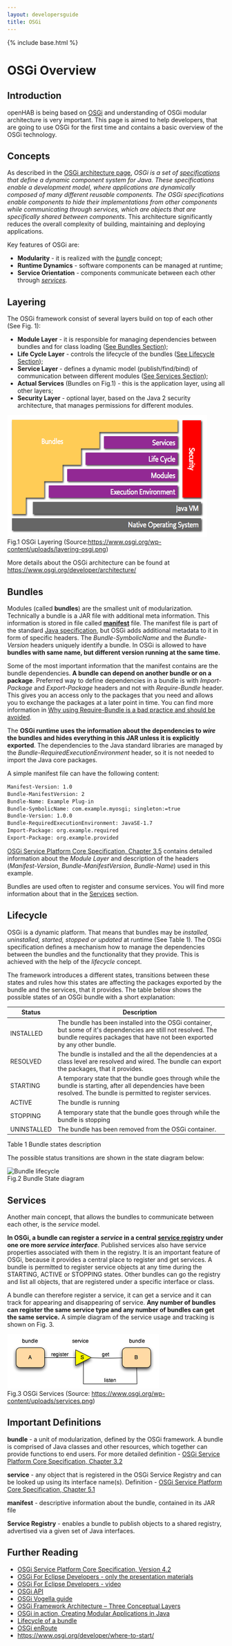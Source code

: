 ```yaml
---
layout: developersguide
title: OSGi
---
```


{% include base.html %}

OSGi Overview
====

Introduction
------------

openHAB is being based on [OSGi][OSGi] and understanding of OSGi modular architecture is very important. This page is aimed to help developers, that are going to use OSGi for the first time and contains a basic overview of the OSGi technology.

Concepts
--------

As described in the [OSGi architecture page][OSGi-architecture], *OSGi is a set of [specifications](https://www.osgi.org/developer/specifications/) that define a dynamic component system for Java. These specifications enable a development model, where applications are dynamically composed of many different reusable components. The OSGi specifications enable components to hide their implementations from other components while communicating through services, which are objects that are specifically shared between components*. This architecture significantly reduces the overall complexity of building, maintaining and deploying applications.

Key features of OSGi are:

- **Modularity** - it is realized with the [*bundle*](#important-definitions) concept;
- **Runtime Dynamics** - software components can be managed at runtime;
- **Service Orientation** - components communicate between each other through [*services*](#important-definitions).

Layering
--------

The OSGi framework consist of several layers build on top of each other (See Fig. 1):

  - **Module Layer** - it is responsible for managing dependencies between bundles and for class loading ([See Bundles Section](#bundles));
  - **Life Cycle Layer** - controls the lifecycle of the bundles ([See Lifecycle Section](#lifecycle));
  - **Service Layer** - defines a dynamic model (publish/find/bind) of communication between different modules ([See Services Section](#services));
  - **Actual Services** (Bundles on Fig.1) - this is the application layer, using all other layers;
  - **Security Layer** - optional layer, based on the Java 2 security architecture, that manages permissions for different modules.

![OSGi Layers][fig1]  
Fig.1 OSGi Layering (Source:<https://www.osgi.org/wp-content/uploads/layering-osgi.png>)

More details about the OSGi architecture can be found at <https://www.osgi.org/developer/architecture/>

Bundles
-------

Modules (called **bundles**) are the smallest unit of modularization. Technically a bundle is a JAR file with additional meta information. This information is stored in file called [**manifest**](#important-definitions) file. The manifest file is part of the standard [Java specification](http://docs.oracle.com/javase/7/docs/technotes/guides/jar/jar.html#), but OSGi adds additional metadata to it in form of specific headers. The *Bundle-SymbolicName* and the *Bundle-Version* headers uniquely identify a bundle. In OSGi is allowed to have **bundles with same name, but different version running at the same time.**

Some of the most important information that the manifest contains are the bundle dependencies. **A bundle can depend on another bundle or on a package**. Preferred way to define dependencies in a bundle is with *Import-Package* and *Export-Package* headers and not with *Require-Bundle* header. This gives you an access only to the packages that you need and allows you to exchange the packages at a later point in time. You can find more information in [Why using Require-Bundle is a bad practice and should be avoided](http://web.ist.utl.pt/ist162500/?p=104).

The **OSGi runtime uses the information about the dependencies to *wire* the bundles and hides everything in this JAR unless it is explicitly exported**. The dependencies to the Java standard libraries are managed by the *Bundle-RequiredExecutionEnvironment* header, so it is not needed to import the Java core packages.

A simple manifest file can have the following content:

```xml
Manifest-Version: 1.0
Bundle-ManifestVersion: 2
Bundle-Name: Example Plug-in
Bundle-SymbolicName: com.example.myosgi; singleton:=true
Bundle-Version: 1.0.0
Bundle-RequiredExecutionEnvironment: JavaSE-1.7
Import-Package: org.example.required
Export-Package: org.example.provided
```
[OSGi Service Platform Core Specification, Chapter 3.5][OSGi-Core] contains detailed information about the *Module Layer* and description of the headers (*Manifest-Version*, *Bundle-ManifestVersion*, *Bundle-Name*) used in this example.

Bundles are used often to register and consume services. You will find more information about that in the [Services](#services) section.

Lifecycle
---------

OSGi is a dynamic platform. That means that bundles may be *installed, uninstalled, started, stopped or updated* at runtime (See Table 1). The OSGi specification defines a mechanism how to manage the dependencies between the bundles and the functionality that they provide. This is achieved with the help of the *lifecycle* concept.

The framework introduces a different states, transitions between these states and rules how this states are affecting the packages exported by the bundle and the services, that it provides. The table below shows the possible states of an OSGi bundle with a short explanation:

Status | Description
-------|---------
INSTALLED | The bundle has been installed into the OSGi container, but some of it's dependencies are still not resolved. The bundle requires packages that have not been exported by any other bundle.
RESOLVED | The bundle is installed and the all the dependencies at a class level are resolved and wired. The bundle can export the packages, that it provides.
STARTING | A temporary state that the bundle goes through while the bundle is starting, after all dependencies have been resolved. The bundle is permitted to register services.
ACTIVE | The bundle is running
STOPPING | A temporary state that the bundle goes through while the bundle is stopping
UNINSTALLED | The bundle has been removed from the OSGi container.  

Table 1 Bundle states description

The possible status transitions are shown in the state diagram below:

![Bundle lifecycle][fig2]  
Fig.2 Bundle State diagram

Services
-------
Another main concept, that allows the bundles to communicate between each other, is the *service* model.

**In OSGi, a bundle can register a *service* in a central [service registry](#important-definitions) under one ore more *service interface***. Published services also have service properties associated with them in the registry. It is an important feature of OSGi, because it provides a central place to register and get services. A bundle is permitted to register service objects at any time during the STARTING, ACTIVE or STOPPING states. Other bundles can go the registry and list all objects, that are registered under a specific interface or class.

A bundle can therefore register a service, it can get a service and it can track for appearing and disappearing of service. **Any number of bundles can register the same service type and any number of bundles can get the same service.** A simple diagram of the service usage and tracking is shown on Fig. 3.

![OSGi Services][fig3]  
Fig.3 OSGi Services (Source: <https://www.osgi.org/wp-content/uploads/services.png>)

Important Definitions
---------------------

**bundle** - a unit of modularization, defined by the OSGi framework. A bundle is comprised of Java classes and other resources, which together can provide functions to end users. For more detailed definition - [OSGi Service Platform Core Specification, Chapter 3.2][OSGi-Core]

**service** - any object that is registered in the OSGi Service Registry and can be looked up using its interface name(s). Definition - [OSGi Service Platform Core Specification, Chapter 5.1][OSGi-Core]

**manifest** - descriptive information about the bundle, contained in its JAR file

**Service Registry** - enables a bundle to publish objects to a shared registry, advertised via a given set of Java interfaces.

Further Reading
----------
 - [OSGi Service Platform Core Specification, Version 4.2][OSGi-Core]  
 - [OSGi For Eclipse Developers - only the presentation materials](http://www.slideshare.net/caniszczyk/osgi-for-eclipse-developers-1331901)  
 - [OSGi For Eclipse Developers - video](https://www.youtube.com/watch?v=4YfAo9ZoEGQ)  
 - [OSGi API](https://osgi.org/javadoc/r4v42/index.html)  
 - [OSGi Vogella guide](http://www.vogella.com/tutorials/OSGi/article.html)  
 - [OSGi Framework Architecture – Three Conceptual Layers ](http://www.programcreek.com/2011/07/osgi-framework-architecture-three-conceptual-layers/)  
 - [OSGi in action, Creating Modular Applications in Java](http://www.opus-college.net/devcorner/OSGi_in_Action.pdf)  
 - [Lifecycle of a bundle](https://developer.atlassian.com/docs/atlassian-platform-common-components/plugin-framework/behind-the-scenes-in-the-plugin-framework/lifecycle-of-a-bundle)  
 - [OSGi enRoute](http://enroute.osgi.org/)
 - <https://www.osgi.org/developer/where-to-start/>  


[OSGi]: https://www.osgi.org/
[OSGi-Core]: https://osgi.org/download/r4v42/r4.core.pdf
[fig1]:images/layeringosgi.png
[fig2]:images/states.png
[fig3]:images/services.png
[OSGi-architecture]: https://www.osgi.org/developer/architecture/
